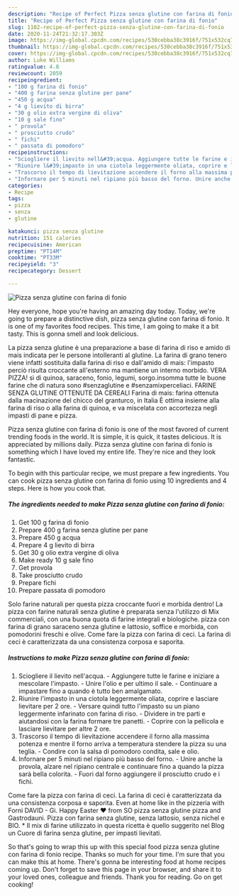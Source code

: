 ```yaml
---
description: "Recipe of Perfect Pizza senza glutine con farina di fonio"
title: "Recipe of Perfect Pizza senza glutine con farina di fonio"
slug: 1102-recipe-of-perfect-pizza-senza-glutine-con-farina-di-fonio
date: 2020-11-24T21:32:17.303Z
image: https://img-global.cpcdn.com/recipes/530cebba38c3916f/751x532cq70/pizza-senza-glutine-con-farina-di-fonio-recipe-main-photo.jpg
thumbnail: https://img-global.cpcdn.com/recipes/530cebba38c3916f/751x532cq70/pizza-senza-glutine-con-farina-di-fonio-recipe-main-photo.jpg
cover: https://img-global.cpcdn.com/recipes/530cebba38c3916f/751x532cq70/pizza-senza-glutine-con-farina-di-fonio-recipe-main-photo.jpg
author: Luke Williams
ratingvalue: 4.8
reviewcount: 2059
recipeingredient:
- "100 g farina di fonio"
- "400 g farina senza glutine per pane"
- "450 g acqua"
- "4 g lievito di birra"
- "30 g olio extra vergine di oliva"
- "10 g sale fino"
- " provola"
- " prosciutto crudo"
- " fichi"
- " passata di pomodoro"
recipeinstructions:
- "Sciogliere il lievito nell&#39;acqua. Aggiungere tutte le farine e iniziare a mescolare l&#39;impasto. Unire l&#39;olio e per ultimo il sale. Continuare a impastare fino a quando è tutto ben amalgamato."
- "Riunire l&#39;impasto in una ciotola leggermente oliata, coprire e lasciare lievitare per 2 ore. Versare quindi tutto l&#39;impasto su un piano leggermente infarinato con farina di riso. Dividere in tre parti e aiutandosi con la farina formare tre panetti. Coprire con la pellicola e lasciare lievitare per altre 2 ore."
- "Trascorso il tempo di lievitazione accendere il forno alla massima potenza e mentre il forno arriva a temperatura stendere la pizza su una teglia. Condire con la salsa di pomodoro condita, sale e olio."
- "Infornare per 5 minuti nel ripiano più basso del forno. Unire anche la provola, alzare nel ripiano centrale e continuare fino a quando la pizza sarà bella colorita. Fuori dal forno aggiungere il prosciutto crudo e i fichi."
categories:
- Recipe
tags:
- pizza
- senza
- glutine

katakunci: pizza senza glutine 
nutrition: 151 calories
recipecuisine: American
preptime: "PT14M"
cooktime: "PT33M"
recipeyield: "3"
recipecategory: Dessert

---
```



![Pizza senza glutine con farina di fonio](https://img-global.cpcdn.com/recipes/530cebba38c3916f/751x532cq70/pizza-senza-glutine-con-farina-di-fonio-recipe-main-photo.jpg)

Hey everyone, hope you're having an amazing day today. Today, we're going to prepare a distinctive dish, pizza senza glutine con farina di fonio. It is one of my favorites food recipes. This time, I am going to make it a bit tasty. This is gonna smell and look delicious.

La pizza senza glutine è una preparazione a base di farina di riso e amido di mais indicata per le persone intolleranti al glutine. La farina di grano tenero viene infatti sostituita dalla farina di riso e dall&#39;amido di mais: l&#39;impasto perciò risulta croccante all&#39;esterno ma mantiene un interno morbido. VERA PIZZA! sì di quinoa, saraceno, fonio, legumi, sorgo.insomma tutte le buone farine che di natura sono #senzaglutine e #senzamixperceliaci. FARINE SENZA GLUTINE OTTENUTE DA CEREALI Farina di mais: farina ottenuta dalla macinazione del chicco del granturco, in Italia È ottima insieme alla farina di riso o alla farina di quinoa, e va miscelata con accortezza negli impasti di pane e pizza.

Pizza senza glutine con farina di fonio is one of the most favored of current trending foods in the world. It is simple, it is quick, it tastes delicious. It is appreciated by millions daily. Pizza senza glutine con farina di fonio is something which I have loved my entire life. They're nice and they look fantastic.


To begin with this particular recipe, we must prepare a few ingredients. You can cook pizza senza glutine con farina di fonio using 10 ingredients and 4 steps. Here is how you cook that.

<!--inarticleads1-->

##### The ingredients needed to make Pizza senza glutine con farina di fonio:

1. Get 100 g farina di fonio
1. Prepare 400 g farina senza glutine per pane
1. Prepare 450 g acqua
1. Prepare 4 g lievito di birra
1. Get 30 g olio extra vergine di oliva
1. Make ready 10 g sale fino
1. Get  provola
1. Take  prosciutto crudo
1. Prepare  fichi
1. Prepare  passata di pomodoro


Solo farine naturali per questa pizza croccante fuori e morbida dentro! La pizza con farine naturali senza glutine è preparata senza l&#39;utilizzo di Mix commerciali, con una buona quota di farine integrali e biologiche. pizza con farina di grano saraceno senza glutine e lattosio, soffice e morbida, con pomodorini freschi e olive. Come fare la pizza con farina di ceci. La farina di ceci è caratterizzata da una consistenza corposa e saporita. 

<!--inarticleads2-->

##### Instructions to make Pizza senza glutine con farina di fonio:

1. Sciogliere il lievito nell&#39;acqua. - Aggiungere tutte le farine e iniziare a mescolare l&#39;impasto. - Unire l&#39;olio e per ultimo il sale. - Continuare a impastare fino a quando è tutto ben amalgamato.
1. Riunire l&#39;impasto in una ciotola leggermente oliata, coprire e lasciare lievitare per 2 ore. - Versare quindi tutto l&#39;impasto su un piano leggermente infarinato con farina di riso. - Dividere in tre parti e aiutandosi con la farina formare tre panetti. - Coprire con la pellicola e lasciare lievitare per altre 2 ore.
1. Trascorso il tempo di lievitazione accendere il forno alla massima potenza e mentre il forno arriva a temperatura stendere la pizza su una teglia. - Condire con la salsa di pomodoro condita, sale e olio.
1. Infornare per 5 minuti nel ripiano più basso del forno. - Unire anche la provola, alzare nel ripiano centrale e continuare fino a quando la pizza sarà bella colorita. - Fuori dal forno aggiungere il prosciutto crudo e i fichi.


Come fare la pizza con farina di ceci. La farina di ceci è caratterizzata da una consistenza corposa e saporita. Even at home like in the pizzeria with Forni DAVID - Gi. Happy Easter ❤️ from SO pizza senza glutine pizza and Gastrodauni. Pizza con farina senza glutine, senza lattosio, senza nichel e BIO. * Il mix di farine utilizzato in questa ricetta è quello suggerito nel Blog un Cuore di farina senza glutine, per impasti lievitati. 

So that's going to wrap this up with this special food pizza senza glutine con farina di fonio recipe. Thanks so much for your time. I'm sure that you can make this at home. There's gonna be interesting food at home recipes coming up. Don't forget to save this page in your browser, and share it to your loved ones, colleague and friends. Thank you for reading. Go on get cooking!
